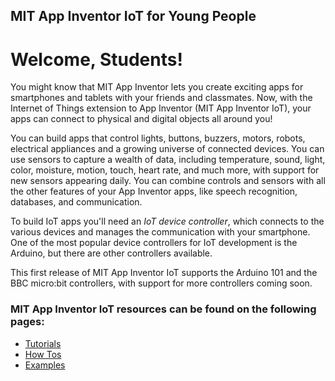 ## MIT App Inventor IoT for Young People

# Welcome, Students!

You might know that MIT App Inventor lets you create exciting apps for
smartphones and tablets with your friends and classmates. Now, with the Internet of Things extension to App Inventor (MIT App Inventor IoT), your apps can connect to physical and digital objects all around you!

You can build apps that control lights, buttons, buzzers, motors,
robots, electrical appliances and a growing universe of connected
devices. You can use sensors to capture a wealth of data, including temperature, sound, light, color, moisture, motion, touch, heart rate, and much more, with support for new sensors appearing daily. You can combine controls and sensors with all the other features of your App Inventor apps, like speech recognition, databases, and communication.

To build IoT apps you'll need an <em>IoT device controller</em>, which
connects to the various devices and manages the communication with your
smartphone.  One of the most popular device controllers for IoT
development is the Arduino, but there are other controllers
available.

This first release of MIT App Inventor IoT supports the Arduino 101
and the BBC micro:bit controllers, with support for more controllers coming soon.

### MIT App Inventor IoT resources can be found on the following pages:

-   [Tutorials](#/students/tutorials)
-   [How Tos](#/students/howtos)
-   [Examples](#/students/examples)
